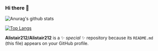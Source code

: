 ### Hi there 👋
![Anurag's github stats](https://github-readme-stats.vercel.app/api?username=Alistair212&count_private=true&theme=chartreuse-dark)

[![Top Langs](https://github-readme-stats.vercel.app/api/top-langs/?username=Alistair212&layout=compact&theme=chartreuse-dark)](https://github.com/anuraghazra/github-readme-stats)

**Alistair212/Alistair212** is a ✨ _special_ ✨ repository because its `README.md` (this file) appears on your GitHub profile.
